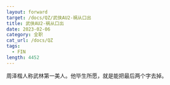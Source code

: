 ```yaml
---
layout: forward
target: /docs/QZ/武侠AU2-祸从口出
title: 武侠AU2-祸从口出
date: 2023-02-06
category: 全职
cat_url: /docs/QZ
tags: 
  - FIN
length: 4452
---
```


周泽楷人称武林第一美人。他毕生所愿，就是能把最后两个字去掉。
